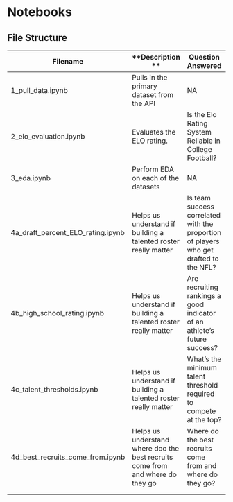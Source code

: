 # Notebooks 

## File Structure 


| **Filename**                      | **Description **                                                               | **Question Answered**                                                                 | **** | **** | **** | **** | **** | **** | **** |
|-----------------------------------|--------------------------------------------------------------------------------|---------------------------------------------------------------------------------------|------|------|------|------|------|------|------|
| 1_pull_data.ipynb                 | Pulls in the primary dataset from the API                                      | NA                                                                                    |      |      |      |      |      |      |      |
| 2_elo_evaluation.ipynb            | Evaluates the ELO rating.                                                      | Is the Elo Rating System Reliable in College Football?                                |      |      |      |      |      |      |      |
| 3_eda.ipynb                       | Perform EDA on each of the datasets                                            | NA                                                                                    |      |      |      |      |      |      |      |
| 4a_draft_percent_ELO_rating.ipynb | Helps us understand if building a talented roster really matter                | Is team success correlated with the proportion of players who get drafted to the NFL? |      |      |      |      |      |      |      |
| 4b_high_school_rating.ipynb       | Helps us understand if building a talented roster really matter                | Are recruiting rankings a good indicator of an athlete’s future success?              |      |      |      |      |      |      |      |
| 4c_talent_thresholds.ipynb        | Helps us understand if building a talented roster really matter                | What’s the minimum talent threshold required to compete at the top?                   |      |      |      |      |      |      |      |
| 4d_best_recruits_come_from.ipynb  | Helps us understand where doo the best recruits come from and where do they go | Where do the best recruits come from and where do they go?                            |      |      |      |      |      |      |      |
|                                   |                                                                                |                                                                                       |      |      |      |      |      |      |      |
|                                   |                                                                                |                                                                                       |      |      |      |      |      |      |      |




